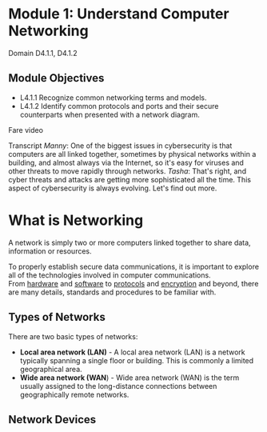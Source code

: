 # Module 1: Understand Computer Networking

Domain D4.1.1, D4.1.2

## Module Objectives

-   L4.1.1 Recognize common networking terms and models.
-   L4.1.2 Identify common protocols and ports and their secure counterparts when presented with a network diagram.

Fare video

Transcript
_Manny_: One of the biggest issues in cybersecurity is that computers are all linked together, sometimes by physical networks within a building, and almost always via the Internet, so it's easy for viruses and other threats to move rapidly through networks. 
_Tasha_: That's right, and cyber threats and attacks are getting more sophisticated all the time. This aspect of cybersecurity is always evolving. Let's find out more.

# What is Networking

A network is simply two or more computers linked together to share data, information or resources.

To properly establish secure data communications, it is important to explore all of the technologies involved in computer communications. From [hardware](https://learn.isc2.org/content/enforced/9541-CC-SPT-GLOBAL-1ED-1M/build/chapter_04/module_01/ch04_m01-What_is_Networking.html?d2lSessionVal=Mi4hLS4lYYLy6kUwwSCV3JUf6&ou=9541&d2l_body_type=3#) and [software](https://learn.isc2.org/content/enforced/9541-CC-SPT-GLOBAL-1ED-1M/build/chapter_04/module_01/ch04_m01-What_is_Networking.html?d2lSessionVal=Mi4hLS4lYYLy6kUwwSCV3JUf6&ou=9541&d2l_body_type=3#) to [protocols](https://learn.isc2.org/content/enforced/9541-CC-SPT-GLOBAL-1ED-1M/build/chapter_04/module_01/ch04_m01-What_is_Networking.html?d2lSessionVal=Mi4hLS4lYYLy6kUwwSCV3JUf6&ou=9541&d2l_body_type=3#) and [encryption](https://learn.isc2.org/content/enforced/9541-CC-SPT-GLOBAL-1ED-1M/build/chapter_04/module_01/ch04_m01-What_is_Networking.html?d2lSessionVal=Mi4hLS4lYYLy6kUwwSCV3JUf6&ou=9541&d2l_body_type=3#) and beyond, there are many details, standards and procedures to be familiar with.

## Types of Networks

There are two basic types of networks:

-   **Local area network (LAN)** - A local area network (LAN) is a network typically spanning a single floor or building. This is commonly a limited geographical area.
-   **Wide area network (WAN**) - Wide area network (WAN) is the term usually assigned to the long-distance connections between geographically remote networks.

## Network Devices
